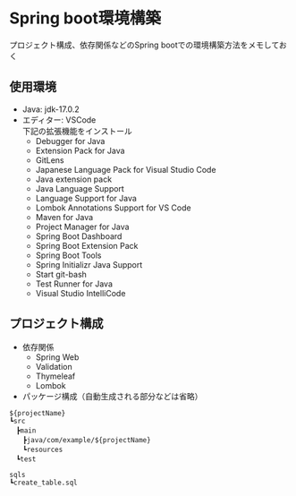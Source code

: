 # Spring boot環境構築
プロジェクト構成、依存関係などのSpring bootでの環境構築方法をメモしておく

## 使用環境
- Java: jdk-17.0.2
- エディター: VSCode  
下記の拡張機能をインストール
  - Debugger for Java
  - Extension Pack for Java
  - GitLens
  - Japanese Language Pack for Visual Studio Code
  - Java extension pack
  - Java Language Support
  - Language Support for Java
  - Lombok Annotations Support for VS Code
  - Maven for Java
  - Project Manager for Java
  - Spring Boot Dashboard
  - Spring Boot Extension Pack
  - Spring Boot Tools
  - Spring Initializr Java Support
  - Start git-bash
  - Test Runner for Java
  - Visual Studio IntelliCode

## プロジェクト構成
- 依存関係
  - Spring Web
  - Validation
  - Thymeleaf
  - Lombok
- パッケージ構成（自動生成される部分などは省略）
```
${projectName}
┗src
　┣main
　　┣java/com/example/${projectName}
　　┗resources
　┗test

sqls
┗create_table.sql
```